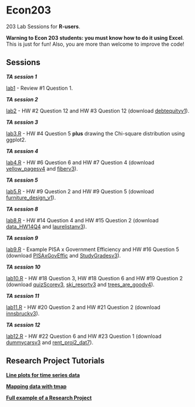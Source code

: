 # Econ203
203 Lab Sessions for **R-users**.

**Warning to Econ 203 students: you must know how to do it using Excel**. This is just for fun! Also, you are more than welcome to improve the code!

## Sessions


***TA session 1***

[lab1](https://guerramarcelino.github.io/Econ203/lab1) - Review #1 Question 1.

***TA session 2***

[lab2](https://guerramarcelino.github.io/Econ203/lab2) - HW #2 Question 12 and HW #3 Question 12  (download [debtequityv1](https://github.com/guerramarcelino/Econ203/blob/master/data/debtequityv3.xls?raw=true)).

***TA session 3***

[lab3.R](https://github.com/guerramarcelino/Econ203/blob/master/code/lab3.R) - HW #4 Question 5 **plus** drawing the Chi-square distribution using ggplot2.

***TA session 4***

[lab4.R](https://github.com/guerramarcelino/Econ203/blob/master/code/lab4.R) - HW #6 Question 6 and HW #7 Question 4 (download [yellow_pagesv4](https://github.com/guerramarcelino/Econ203/blob/master/data/yellow_pagesv4.xls?raw=true) and [fiberv3](https://github.com/guerramarcelino/Econ203/blob/master/data/fiberv3.xls?raw=true)).

***TA session 5***

[lab5.R](https://github.com/guerramarcelino/Econ203/blob/master/code/lab5.R) - HW #9 Question 2 and HW #9 Question 5 (download [furniture_design_v1](https://github.com/guerramarcelino/Econ203/blob/master/data/furniture_design_v1.xlsx?raw=true)).

***TA session 8***

[lab8.R](https://github.com/guerramarcelino/Econ203/blob/master/code/lab8.R) - HW #14 Question 4 and HW #15 Question 2 (download [data_HW14Q4](https://github.com/guerramarcelino/Econ203/blob/master/data/data_HW14Q4.xlsx?raw=true) and [laurelistanv3](https://github.com/guerramarcelino/Econ203/blob/master/data/laurelistanv3.xls?raw=true)).

***TA session 9***

[lab9.R](https://github.com/guerramarcelino/Econ203/blob/master/code/lab9.R) - Example PISA x Government Efficiency and HW #16 Question 5 (download [PISAxGovEffic](https://github.com/guerramarcelino/Econ203/blob/master/data/PISAxGovEfic.xlsx?raw=true) and [StudyGradesv3](https://github.com/guerramarcelino/Econ203/blob/master/data/StudyGradesv3.xls?raw=true)).

***TA session 10***

[lab10.R](https://github.com/guerramarcelino/Econ203/blob/master/code/lab10.R) - HW #18 Question 3, HW #18 Question 6 and HW #19 Question 2 (download [quizScorev3](https://github.com/guerramarcelino/Econ203/blob/master/data/quizScorev3.xls?raw=true), [ski_resortv3](https://github.com/guerramarcelino/Econ203/blob/master/data/ski_resortv3.xls?raw=true) and	[trees_are_goodv4](https://github.com/guerramarcelino/Econ203/blob/master/data/trees_are_goodv4.xls?raw=true)).

***TA session 11***

[lab11.R](https://github.com/guerramarcelino/Econ203/blob/master/code/lab11.R) - HW #20 Question 2 and HW #21 Question 2 (download [innsbruckv3](https://github.com/guerramarcelino/Econ203/blob/master/data/innsbruckv3.xls?raw=true)).

***TA session 12***

[lab12.R](https://github.com/guerramarcelino/Econ203/blob/master/code/lab12.R) - HW #22 Question 6 and HW #23 Question 1 (download [dummycarsv3](https://github.com/guerramarcelino/Econ203/blob/master/data/dummycarsv3.xls?raw=true) and [rent_proj2_dat7](https://github.com/guerramarcelino/Econ203/blob/master/data/rent_proj2_dat7.xls?raw=true)).

## Research Project Tutorials

[**Line plots for time series data**](https://guerramarcelino.github.io/lineplot/)

[**Mapping data with tmap**](https://guerramarcelino.github.io/mapping/)

[**Full example of a Research Project**](https://guerramarcelino.github.io/project/)
